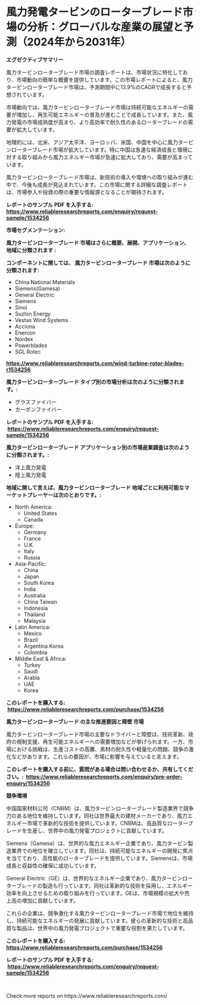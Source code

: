 <p><h1>風力発電タービンのローターブレード市場の分析：グローバルな産業の展望と予測（2024年から2031年）</h1></p><p><strong>エグゼクティブサマリー</strong></p>
<p><p>風力タービンローターブレード市場の調査レポートは、市場状況に特化しており、市場動向の簡単な概要を提供しています。この市場レポートによると、風力タービンローターブレード市場は、予測期間中に13.9%のCAGRで成長すると予想されています。</p><p>市場動向では、風力タービンローターブレード市場は持続可能なエネルギーの需要が増加し、再生可能エネルギーの普及が進むことで成長しています。また、風力発電の市場成熟度が高まり、より高効率で耐久性のあるローターブレードの需要が拡大しています。</p><p>地理的には、北米、アジア太平洋、ヨーロッパ、米国、中国を中心に風力タービンローターブレード市場が拡大しています。特に中国は急速な経済成長と環境に対する取り組みから風力エネルギー市場が急速に拡大しており、需要が高まっています。</p><p>風力タービンローターブレード市場は、新技術の導入や環境への取り組みが進む中で、今後も成長が見込まれています。この市場に関する詳細な調査レポートは、市場参入や投資の際の重要な情報源となることが期待されます。</p></p>
<p><strong>レポートのサンプル PDF を入手する: <a href="https://www.reliableresearchreports.com/enquiry/request-sample/1534256">https://www.reliableresearchreports.com/enquiry/request-sample/1534256</a></strong></p>
<p><strong>市場セグメンテーション:</strong></p>
<p><strong> 風力タービンローターブレード 市場はさらに概要、展開、アプリケーション、地域に分類されます :</strong></p>
<p><strong>コンポーネントに関しては、 風力タービンローターブレード 市場は次のように分類されます: &nbsp;</strong></p>
<p><ul><li>China National Materials</li><li>Siemens(Gamesa)</li><li>General Electric</li><li>Siemens</li><li>Sinoi</li><li>Suzlon Energy</li><li>Vestas Wind Systems</li><li>Acciona</li><li>Enercon</li><li>Nordex</li><li>Powerblades</li><li>SGL Rotec</li></ul></p>
<p><strong><a href="https://www.reliableresearchreports.com/wind-turbine-rotor-blades-r1534256">https://www.reliableresearchreports.com/wind-turbine-rotor-blades-r1534256</a></strong></p>
<p><strong> 風力タービンローターブレード タイプ別の市場分析は次のように分類されます。:</strong></p>
<p><ul><li>グラスファイバー</li><li>カーボンファイバー</li></ul></p>
<p><strong>レポートのサンプル PDF を入手する: &nbsp;<a href="https://www.reliableresearchreports.com/enquiry/request-sample/1534256">https://www.reliableresearchreports.com/enquiry/request-sample/1534256</a></strong></p>
<p><strong> 風力タービンローターブレード アプリケーション別の市場産業調査は次のように分類されます。:</strong></p>
<p><ul><li>洋上風力発電</li><li>陸上風力発電</li></ul></p>
<p><strong>地域に関して言えば、風力タービンローターブレード 地域ごとに利用可能なマーケットプレーヤーは次のとおりです。:</strong></p>
<p><ul>
    <li>
        North America:
        <ul>
            <li>United States</li>
            <li>Canada</li>
        </ul>
    </li>
    <li>
        Europe:
        <ul>
            <li>Germany</li>
            <li>France</li>
            <li>U.K.</li>
            <li>Italy</li>
            <li>Russia</li>
        </ul>
    </li>
    <li>
        Asia-Pacific:
        <ul>
            <li>China</li>
            <li>Japan</li>
            <li>South Korea</li>
            <li>India</li>
            <li>Australia</li>
            <li>China Taiwan</li>
            <li>Indonesia</li>
            <li>Thailand</li>
            <li>Malaysia</li>
        </ul>
    </li>
    <li>
        Latin America:
        <ul>
            <li>Mexico</li>
            <li>Brazil</li>
            <li>Argentina Korea</li>
            <li>Colombia</li>
        </ul>
    </li>
    <li>
        Middle East & Africa:
        <ul>
            <li>Turkey</li>
            <li>Saudi</li>
            <li>Arabia</li>
            <li>UAE</li>
            <li>Korea</li>
        </ul>
    </li>
    </ul></p>
<p><strong>このレポートを購入する: &nbsp;<a href="https://www.reliableresearchreports.com/purchase/1534256">https://www.reliableresearchreports.com/purchase/1534256</a></strong></p>
<p><strong>風力タービンローターブレード の主な推進要因と障壁 市場</strong></p>
<p><p>風力タービンローターブレード市場の主要なドライバーと障壁は、技術革新、政府の規制支援、再生可能エネルギーへの需要増加などが挙げられます。一方、市場における挑戦は、生産コストの高騰、素材の耐久性や軽量化の問題、競争の激化などがあります。これらの要因が、市場に影響を与えていると言えます。</p></p>
<p><strong>このレポートを購入する前に、質問がある場合は問い合わせるか、共有してください。:&nbsp; <a href="https://www.reliableresearchreports.com/enquiry/pre-order-enquiry/1534256">https://www.reliableresearchreports.com/enquiry/pre-order-enquiry/1534256</a></strong></p>
<p><strong>競争環境</strong></p>
<p><p>中国国家材料公司（CNBM）は、風力タービンローターブレード製造業界で競争力のある地位を維持しています。同社は世界最大の建材メーカーであり、風力エネルギー市場で革新的な技術を提供しています。CNBMは、高品質なローターブレードを生産し、世界中の風力発電プロジェクトに貢献しています。</p><p>Siemens（Gamesa）は、世界的な風力エネルギー企業であり、風力タービン製造業界での地位を確立しています。同社は、持続可能なエネルギーの開発に焦点を当てており、高性能のローターブレードを提供しています。Siemensは、市場成長と収益性の確保に成功しています。</p><p>General Electric（GE）は、世界的なエネルギー企業であり、風力タービンローターブレードの製造も行っています。同社は革新的な技術を採用し、エネルギー効率を向上させるための取り組みを行っています。GEは、市場規模の拡大や売上高の増加に貢献しています。</p><p>これらの企業は、競争激化する風力タービンローターブレード市場で地位を維持し、持続可能なエネルギーの発展に貢献しています。彼らの革新的な技術と高品質な製品は、世界中の風力発電プロジェクトで重要な役割を果たしています。</p></p>
<p><strong>このレポートを購入する: &nbsp; <a href="https://www.reliableresearchreports.com/purchase/1534256">https://www.reliableresearchreports.com/purchase/1534256</a></strong></p>
<p><strong>レポートのサンプル PDF を入手する: &nbsp;<a href="https://www.reliableresearchreports.com/enquiry/request-sample/1534256">https://www.reliableresearchreports.com/enquiry/request-sample/1534256</a></strong><strong></strong></p>
<p>&nbsp;</p>
<p>Check more reports on https://www.reliableresearchreports.com/</p>